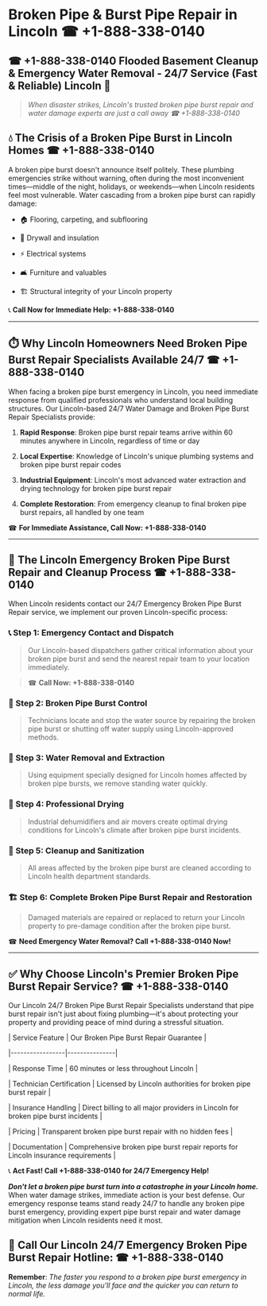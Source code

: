 # Broken Pipe & Burst Pipe Repair in Lincoln ☎ +1-888-338-0140  
## ☎ +1-888-338-0140 Flooded Basement Cleanup & Emergency Water Removal - 24/7 Service (Fast & Reliable) Lincoln 🚨  

> *When disaster strikes, Lincoln's trusted broken pipe burst repair and water damage experts are just a call away ☎ +1-888-338-0140*  

## 💧 The Crisis of a Broken Pipe Burst in Lincoln Homes ☎ +1-888-338-0140  

A broken pipe burst doesn't announce itself politely. These plumbing emergencies strike without warning, often during the most inconvenient times—middle of the night, holidays, or weekends—when Lincoln residents feel most vulnerable. Water cascading from a broken pipe burst can rapidly damage:  

* 🏠 Flooring, carpeting, and subflooring  
* 🧱 Drywall and insulation  
* ⚡ Electrical systems  
* 🛋️ Furniture and valuables  
* 🏗️ Structural integrity of your Lincoln property  

📞 **Call Now for Immediate Help: +1-888-338-0140**  

---  

## ⏱️ Why Lincoln Homeowners Need Broken Pipe Burst Repair Specialists Available 24/7 ☎ +1-888-338-0140  

When facing a broken pipe burst emergency in Lincoln, you need immediate response from qualified professionals who understand local building structures. Our Lincoln-based 24/7 Water Damage and Broken Pipe Burst Repair Specialists provide:  

1. **Rapid Response**: Broken pipe burst repair teams arrive within 60 minutes anywhere in Lincoln, regardless of time or day  
2. **Local Expertise**: Knowledge of Lincoln's unique plumbing systems and broken pipe burst repair codes  
3. **Industrial Equipment**: Lincoln's most advanced water extraction and drying technology for broken pipe burst repair  
4. **Complete Restoration**: From emergency cleanup to final broken pipe burst repairs, all handled by one team  

☎ **For Immediate Assistance, Call Now: +1-888-338-0140**  

---  

## 🔧 The Lincoln Emergency Broken Pipe Burst Repair and Cleanup Process ☎ +1-888-338-0140  

When Lincoln residents contact our 24/7 Emergency Broken Pipe Burst Repair service, we implement our proven Lincoln-specific process:  

### 📞 Step 1: Emergency Contact and Dispatch  
> Our Lincoln-based dispatchers gather critical information about your broken pipe burst and send the nearest repair team to your location immediately.  
> ☎ **Call Now: +1-888-338-0140**  

### 🚿 Step 2: Broken Pipe Burst Control  
> Technicians locate and stop the water source by repairing the broken pipe burst or shutting off water supply using Lincoln-approved methods.  

### 🌊 Step 3: Water Removal and Extraction  
> Using equipment specially designed for Lincoln homes affected by broken pipe bursts, we remove standing water quickly.  

### 💨 Step 4: Professional Drying  
> Industrial dehumidifiers and air movers create optimal drying conditions for Lincoln's climate after broken pipe burst incidents.  

### 🧼 Step 5: Cleanup and Sanitization  
> All areas affected by the broken pipe burst are cleaned according to Lincoln health department standards.  

### 🏗️ Step 6: Complete Broken Pipe Burst Repair and Restoration  
> Damaged materials are repaired or replaced to return your Lincoln property to pre-damage condition after the broken pipe burst.  

☎ **Need Emergency Water Removal? Call +1-888-338-0140 Now!**  

---  

## ✅ Why Choose Lincoln's Premier Broken Pipe Burst Repair Service? ☎ +1-888-338-0140  

Our Lincoln 24/7 Broken Pipe Burst Repair Specialists understand that pipe burst repair isn't just about fixing plumbing—it's about protecting your property and providing peace of mind during a stressful situation.  

| Service Feature | Our Broken Pipe Burst Repair Guarantee |  
|-----------------|---------------|  
| Response Time | 60 minutes or less throughout Lincoln |  
| Technician Certification | Licensed by Lincoln authorities for broken pipe burst repair |  
| Insurance Handling | Direct billing to all major providers in Lincoln for broken pipe burst incidents |  
| Pricing | Transparent broken pipe burst repair with no hidden fees |  
| Documentation | Comprehensive broken pipe burst repair reports for Lincoln insurance requirements |  

📞 **Act Fast! Call +1-888-338-0140 for 24/7 Emergency Help!**  

***Don't let a broken pipe burst turn into a catastrophe in your Lincoln home.*** When water damage strikes, immediate action is your best defense. Our emergency response teams stand ready 24/7 to handle any broken pipe burst emergency, providing expert pipe burst repair and water damage mitigation when Lincoln residents need it most.  

## 📱 Call Our Lincoln 24/7 Emergency Broken Pipe Burst Repair Hotline: ☎ +1-888-338-0140  

**Remember**: *The faster you respond to a broken pipe burst emergency in Lincoln, the less damage you'll face and the quicker you can return to normal life.*